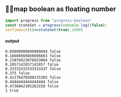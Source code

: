 ## 🤘🏼map boolean as floating number
```javascript
import progress from "progress-boolean"
const stateSet = progress(console.log)(false);
setTimeout(()=>stateSet(true),1000)
```
#### output
```shell
0.09090909090909094 false
0.16666666666666663 false
0.23076923076923084 false
0.2857142857142857 false
0.33333333333333337 false
0.375 false
0.41176470588235303 false
0.4444444444444444 false
0.4736842105263158 false
1 true
```

